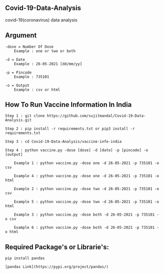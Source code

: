 ## Covid-19-Data-Analysis
covid-19(coronavirus) data analysis 


## Argument 
```
-dose = Number Of Dose 
    Example : one or two or both

-d = Date 
    Example : 26-05-2021 [dd/mm/yy]

-p = Pincode 
    Example : 735101

-o = Output 
    Example : csv or html 
```

## How To Run Vaccine Information In India
```
Step 1 : git clone https://github.com/sujitmandal/Covid-19-Data-Analysis.git

Step 2 : pip install -r requirements.txt or pip3 install -r requirements.txt

Step 3 : cd Covid-19-Data-Analysis/vaccine-info-india

Step 4 : python vaccine.py -dose [dose] -d [date] -p [pincode] -o [output]

    Example 1 : python vaccine.py -dose one -d 26-05-2021 -p 735101 -o csv

    Example 4 : python vaccine.py -dose one -d 26-05-2021 -p 735101 -o html

    Example 2 : python vaccine.py -dose two -d 26-05-2021 -p 735101 -o csv

    Example 5 : python vaccine.py -dose two -d 26-05-2021 -p 735101 -o html

    Example 3 : python vaccine.py -dose both -d 26-05-2021 -p 735101 -o csv

    Example 6 : python vaccine.py -dose both -d 26-05-2021 -p 735101 -o html
```

## Required Package's or Librarie's:
```
pip install pandas
```
    [pandas Link](https://pypi.org/project/pandas/)